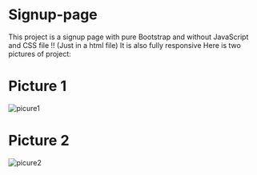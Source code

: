 # Signup-page
This project is a signup page with pure Bootstrap and without JavaScript and CSS file !! (Just in a html file)
It is also fully responsive
Here is two pictures of project:

# Picture 1
<img src="media/picture1.PNG" alt="picure1">

# Picture 2
<img src="media/picture2.PNG" alt="picure2">
